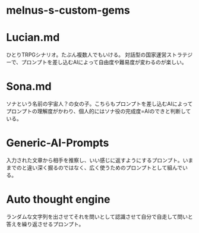 # melnus-s-custom-gems
# Lucian.md
ひとりTRPGシナリオ。たぶん複数人でもいける。
対話型の国家運営ストラテジーで、プロンプトを差し込むAIによって自由度や難易度が変わるのが楽しい。

# Sona.md
ソナという名前の宇宙人？の女の子。こちらもプロンプトを差し込むAIによってプロンプトの理解度がかわり、個人的にはソナ役の完成度=AIのできと判断している。

# Generic-AI-Prompts
入力された文章から相手を推察し、いい感じに返すようにするプロンプト。いままでのと違い深く掘るのではなく、広く使うためのプロンプトとして組んでいる。

# Auto thought engine
ランダムな文字列を出させてそれを問いとして認識させて自分で自走して問いと答えを繰り返させるプロンプト。
